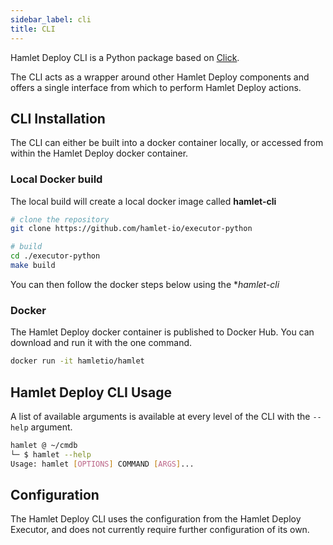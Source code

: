 ```yaml
---
sidebar_label: cli
title: CLI
---
```

Hamlet Deploy CLI is a Python package based on [Click](ttps://click.palletsprojects.com).

The CLI acts as a wrapper around other Hamlet Deploy components and offers a single interface from which to perform Hamlet Deploy actions.

## CLI Installation

The CLI can either be built into a docker container locally, or accessed from within the Hamlet Deploy docker container.

### Local Docker build

The local build will create a local docker image called **hamlet-cli**

```bash
# clone the repository
git clone https://github.com/hamlet-io/executor-python

# build
cd ./executor-python
make build
```

You can then follow the docker steps below using the **hamlet-cli*

### Docker

The Hamlet Deploy docker container is published to Docker Hub. You can download and run it with the one command.

```bash
docker run -it hamletio/hamlet
```

## Hamlet Deploy CLI Usage

A list of available arguments is available at every level of the CLI with the `--help` argument.

```bash
hamlet @ ~/cmdb
└─ $ hamlet --help
Usage: hamlet [OPTIONS] COMMAND [ARGS]...
```

## Configuration

The Hamlet Deploy CLI uses the configuration from the Hamlet Deploy Executor, and does not currently require further configuration of its own.

